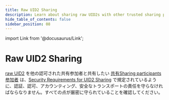 ```yaml
---
title: Raw UID2 Sharing
description: Learn about sharing raw UID2s with other trusted sharing participants.
hide_table_of_contents: false
sidebar_position: 08
---
```


import Link from '@docusaurus/Link';

# Raw UID2 Sharing

[raw UID2](../ref-info/glossary-uid.md#gl-raw-uid2) を他の認可された共有参加者と共有したい [共有Sharing participants参加者](ref-info/glossary-uid.md#gl-sharing-participant) は、[Security Requirements for UID2 Sharing](sharing-security.md) で規定されているように、認証、認可、アカウンティング、安全なトランスポートの責任を守らなければならなりません。すべての点が厳密に守られていることを確認してください。
